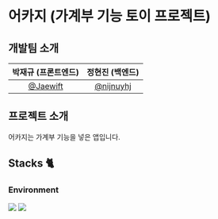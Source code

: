 # 어카지 (가계부 기능 토이 프로젝트)

## 개발팀 소개

|      박재규 (프론트엔드)      |          정현진 (백엔드)        |                                                                                                              
| :------------------------------------------------------------------------------: | :---------------------------------------------------------------------------------------------------------------------------------------------------: | 
|   [@Jaewift]([https://github.com/nijnuyhj](https://github.com/Jaewift))   |    [@nijnuyhj](https://github.com/nijnuyhj)   |

## 프로젝트 소개

어카지는 가계부 기능을 넣은 앱입니다.

## Stacks 🐈

### Environment
<img src="https://img.shields.io/badge/Xcode-147EFB?style=flat-square&logo=Xcode&logoColor=white"/>
<img src="https://img.shields.io/badge/Swift-F05138?style=flat-square&logo=Swift&logoColor=white"/>
